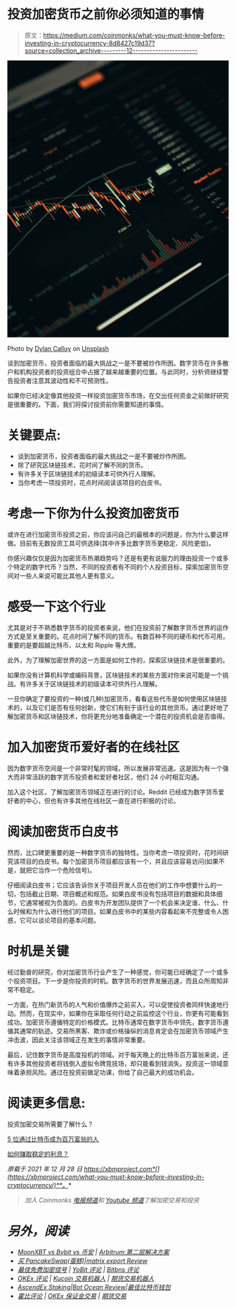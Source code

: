 # 投资加密货币之前你必须知道的事情

> 原文：<https://medium.com/coinmonks/what-you-must-know-before-investing-in-cryptocurrency-8d8427c19d37?source=collection_archive---------12----------------------->

![](img/d7b6881b834974d17709b048393312fe.png)

Photo by [Dylan Calluy](https://unsplash.com/@dylancalluy?utm_source=medium&utm_medium=referral) on [Unsplash](https://unsplash.com?utm_source=medium&utm_medium=referral)

谈到加密货币，投资者面临的最大挑战之一是不要被炒作所困。数字货币在许多散户和机构投资者的投资组合中占据了越来越重要的位置。与此同时，分析师继续警告投资者注意其波动性和不可预测性。

如果你已经决定像其他投资一样投资加密货币市场，在交出任何资金之前做好研究是很重要的。下面，我们将探讨投资前你需要知道的事情。

# 关键要点:

*   谈到加密货币，投资者面临的最大挑战之一是不要被炒作所困。
*   除了研究区块链技术，花时间了解不同的货币。
*   有许多关于区块链技术的初级读本可供外行人理解。
*   当你考虑一项投资时，花点时间阅读该项目的白皮书。

# 考虑一下你为什么投资加密货币

或许在进行加密货币投资之前，你应该问自己的最根本的问题是，你为什么要这样做。目前有无数投资工具可供选择(其中许多比数字货币更稳定、风险更低)。

你感兴趣仅仅是因为加密货币热潮趋势吗？还是有更有说服力的理由投资一个或多个特定的数字代币？当然，不同的投资者有不同的个人投资目标，探索加密货币空间对一些人来说可能比其他人更有意义。

# 感受一下这个行业

尤其是对于不熟悉数字货币的投资者来说，他们在投资前了解数字货币世界的运作方式是至关重要的。花点时间了解不同的货币。有数百种不同的硬币和代币可用，重要的是要超越比特币、以太和 Ripple 等大牌。

此外，为了理解加密世界的这一方面是如何工作的，探索区块链技术是很重要的。

如果你没有计算机科学或编码背景，区块链技术的某些方面对你来说可能是一个挑战。有许多关于区块链技术的初级读本可供外行人理解。

一旦你确定了要投资的一种(或几种)加密货币，看看这些代币是如何使用区块链技术的，以及它们是否有任何创新，使它们有别于该行业的其他货币。通过更好地了解加密货币和区块链技术，你将更充分地准备确定一个潜在的投资机会是否值得。

# 加入加密货币爱好者的在线社区

因为数字货币空间是一个非常时髦的领域，所以发展非常迅速。这是因为有一个强大而非常活跃的数字货币投资者和爱好者社区，他们 24 小时相互沟通。

加入这个社区，了解加密货币领域正在进行的讨论。Reddit 已经成为数字货币爱好者的中心，但也有许多其他在线社区一直在进行积极的讨论。

# 阅读加密货币白皮书

然而，比口碑更重要的是一种数字货币的独特性。当你考虑一项投资时，花时间研究该项目的白皮书。每个加密货币项目都应该有一个，并且应该容易访问(如果不是，就把它当作一个危险信号)。

仔细阅读白皮书；它应该告诉你关于项目开发人员在他们的工作中想要什么的一切，包括截止日期、项目概述和规范。如果白皮书没有包括项目的数据和具体细节，它通常被视为负面的。白皮书为开发团队提供了一个机会来决定谁、什么、什么时候和为什么进行他们的项目。如果白皮书中的某些内容看起来不完整或令人困惑，它可以谈论项目的基本问题。

# 时机是关键

经过勤奋的研究，你对加密货币行业产生了一种感觉，你可能已经确定了一个或多个投资项目。下一步是你投资的时机。数字货币的世界发展迅速，而且众所周知非常不稳定。

一方面，在热门新货币的人气和价值爆炸之前买入，可以促使投资者同样快速地行动。然而，在现实中，如果你在采取任何行动之前监控这个行业，你更有可能看到成功。加密货币遵循特定的价格模式。比特币通常在数字货币中领先，数字货币遵循其通常的轨迹。交易所黑客、欺诈或价格操纵的消息肯定会在加密货币领域产生冲击波，因此关注该领域正在发生的事情非常重要。

最后，记住数字货币是高度投机的领域。对于每天晚上的比特币百万富翁来说，还有许多其他投资者将钱倒入虚拟令牌竞技场，却只能看到钱消失。投资这一领域意味着承担风险。通过在投资前做足功课，你给了自己最大的成功机会。

# 阅读更多信息:

投资加密交易所需要了解什么？

[5 位通过比特币成为百万富翁的人](https://xbmproject.com/index.php/2021/12/20/5-people-who-become-millionaire-from-bitcon/)

[如何赚取稳定的利息？](https://xbmproject.com/index.php/2021/12/22/how-to-earn-interest-on-stablecoins/)

*原载于 2021 年 12 月 28 日 https://xbmproject.com*[](https://xbmproject.com/what-you-must-know-before-investing-in-cryptocurrency/)**。**

> *加入 Coinmonks [电报频道](https://t.me/coincodecap)和 [Youtube 频道](https://www.youtube.com/c/coinmonks/videos)了解加密交易和投资*

# *另外，阅读*

*   *[MoonXBT vs Bybit vs 币安](https://coincodecap.com/bybit-binance-moonxbt) | [Arbitrum:第二层解决方案](https://coincodecap.com/arbitrum)*
*   *[买 PancakeSwap(蛋糕)](https://coincodecap.com/buy-pancakeswap)|[matrix export Review](https://coincodecap.com/matrixport-review)*
*   *[最佳免费加密信号](https://coincodecap.com/free-crypto-signals) | [YoBit 评论](/coinmonks/yobit-review-175464162c62) | [Bitbns 评论](/coinmonks/bitbns-review-38256a07e161)*
*   *[OKEx 评论](/coinmonks/okex-review-6b369304110f) | [Kucoin 交易机器人](/coinmonks/kucoin-trading-bot-automate-your-trades-8cf0ca2138e0) | [期货交易机器人](/coinmonks/futures-trading-bots-5a282ccee3f5)*
*   *[AscendEx Staking](https://coincodecap.com/ascendex-staking)|[Bot Ocean Review](https://coincodecap.com/bot-ocean-review)|[最佳比特币钱包](https://coincodecap.com/bitcoin-wallets-india)*
*   *[霍比评论](https://coincodecap.com/huobi-review) | [OKEx 保证金交易](https://coincodecap.com/okex-margin-trading) | [期货交易](https://coincodecap.com/futures-trading)*